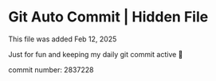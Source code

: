 # Git Auto Commit | Hidden File

This file was added Feb 12, 2025

Just for fun and keeping my daily git commit active 🤪

commit number: 2837228
